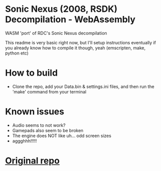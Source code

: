 # Sonic Nexus (2008, RSDK) Decompilation - WebAssembly
WASM 'port' of RDC's Sonic Nexus decompilation

This readme is very basic right now, but I'll setup instructions eventually
if you already know how to compile it though, yeah (emscripten, make, python etc)

# How to build
* Clone the repo, add your Data.bin & settings.ini files, and then run the 'make' command from your terminal

# Known issues
* Audio seems to not work?
* Gamepads also seem to be broken
* The engine does NOT like uh... odd screen sizes
* aggghhh!!!!!

# [Original repo](https://github.com/Rubberduckycooly/Sonic-Nexus-Decompilation)